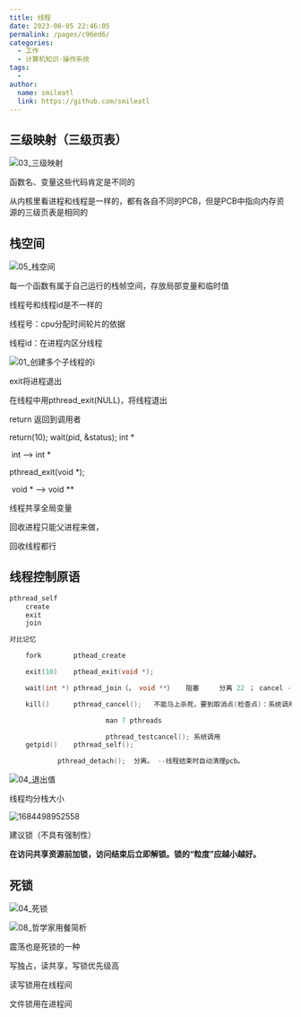 ```yaml
---
title: 线程
date: 2023-06-05 22:46:05
permalink: /pages/c96ed6/
categories: 
  - 工作
  - 计算机知识-操作系统
tags: 
  - 
author: 
  name: smileatl
  link: https://github.com/smileatl
---
```

## 三级映射（三级页表）

![03_三级映射](/assets/823se9jo23129.png)

函数名、变量这些代码肯定是不同的

从内核里看进程和线程是一样的，都有各自不同的PCB，但是PCB中指向内存资源的三级页表是相同的



## 栈空间

![05_栈空间](/assets/asdlkjgo2912.png)

每一个函数有属于自己运行的栈帧空间，存放局部变量和临时值







线程号和线程id是不一样的

线程号：cpu分配时间轮片的依据

线程id：在进程内区分线程







![01_创建多个子线程的i](/assets/948slkeut1831.png)





exit将进程退出

在线程中用pthread_exit(NULL)，将线程退出

return 返回到调用者







return(10);         wait(pid, &status);   int *

​			int ——> int *

pthread_exit(void *);

​			void * ——> void **





线程共享全局变量





回收进程只能父进程来做，

回收线程都行







## 线程控制原语

```c
pthread_self
	create
	exit
	join

对比记忆 

	fork		pthead_create

	exit(10)	pthead_exit(void *);

	wait(int *)	pthread_join（， void **）   阻塞     分离 22 ； cancel -1

	kill()		pthread_cancel();	不能马上杀死，要到取消点(检查点)：系统调用

						man 7 pthreads 

						pthread_testcancel(); 系统调用
	getpid()	pthread_self();

			pthread_detach();  分离。 --线程结束时自动清理pcb。
```




![04_退出值](/assets/238917jasjkl193.png)

线程均分栈大小







![1684498952558](/assets/1684498952558.png)







建议锁（不具有强制性）







**在访问共享资源前加锁，访问结束后立即解锁。锁的“粒度”应越小越好。**





## 死锁

![04_死锁](/assets/8xznbgk183712hj.png)

![08_哲学家用餐简析](/assets/890324nasjque.png)

震荡也是死锁的一种





写独占，读共享，写锁优先级高







读写锁用在线程间

文件锁用在进程间